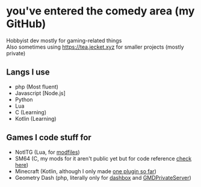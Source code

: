 # you've entered the comedy area (my GitHub)

Hobbyist dev mostly for gaming-related things  
Also sometimes using https://tea.jecket.xyz for smaller projects (mostly private)

## Langs I use
- php (Most fluent)
- Javascript [Node.js]
- Python
- Lua
- C (Learning)
- Kotlin (Learning)

## Games I code stuff for
- NotITG (Lua, for [modfiles](https://www.youtube.com/playlist?list=PL9PHfy-ccIgPvuZN9P7-z_Uts_hk8QmH6))
- SM64 (C, my mods for it aren't public yet but for code reference [check here](https://github.com/n64decomp/sm64))
- Minecraft (Kotlin, although I only made [one plugin so far](https://tea.jecket.xyz/rya/fireballer))
- Geometry Dash (php, literally only for [dashbox](https://github.com/Jecket22/dashbox) and [GMDPrivateServer](https://github.com/Cvolton/GMDprivateServer/))

<!--##

![Jecket's GitHub stats](https://github-readme-stats.vercel.app/api?username=Jecket22&show_icons=true&hide=["issues"]&theme=tokyonight)-->
